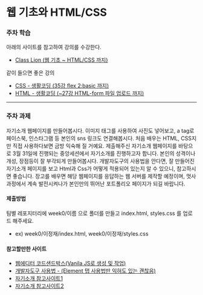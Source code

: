 # 웹 기초와 HTML/CSS

### 주차 학습
아래의 사이트를 참고하여 강의를 수강한다.
- [Class Lion (웹 기초 ~ HTML/CSS 까지)](https://classlion.net/)

같이 들으면 좋은 강의
- [CSS - 생활코딩 (35강 flex 2:basic 까지)](https://www.youtube.com/watch?v=ONcmkf07EuI&list=PLuHgQVnccGMDaVaBmkX0qfB45R_bYrV62)
- [HTML - 생활코딩 (~27강 HTML-form 파일 업로드 까지)](https://www.youtube.com/watch?v=OGFgdro160I&list=PLuHgQVnccGMDUzDDCKW-pCZQY-MMCX5yB)

--------

### 주차 과제
자기소개 웹페이지를 만들어봅시다. 이미지 태그를 사용하여 사진도 넣어보고, a tag로 페이스북, 인스타그램 등 본인의 sns 링크도 연결해봅시다. 처음 배우는 HTML, CSS지만 직접 사용하다보면 금방 익숙해 질 거예요. 제출해주신 자기소개 웹페이지를 바탕으로 3월 31일에 진행되는 중앙세션에서 자기소개를 진행하고자 합니다. 본인의 성격이나 개성, 장점등이 잘 부각되게 만들어봅시다. 개발자도구의 사용법을 안다면, 잘 만들어진 자기소개 페이지를 보고 Html과 Css가 어떻게 적용되어 있는지 알 수 있으니, 참고하시면 좋습니다. 장고를 배우면 해당 웹페이지를 응답하는 웹 서버를 제작할 예정이며, 멋사 과정에서 계속 발전시켜나가 본인만의 뛰어난 포트폴리오 페이지가 되길 바랍니다.

#### 제출방법
팀별 레포지터리에 week0/이름 으로 폴더를 만들고 index.html, styles.css 를 업로드 해주세요. 
- ex) week0/이정재/index.html, week0/이정재/styles.css
#### 참고할만한 사이트
- [웹에디터 코드샌드박스(Vanila JS로 생성 및 작업)](https://codesandbox.io/)
- [개발자도구 사용법 - (Element 탭 사용법만 익혀도 있는 괜찮음)](https://blogpack.tistory.com/756)
- [자기소개 참고사이트1](https://jeong1233.github.io/website/portfolio/index.html)
- [자기소개 참고사이트2](https://velopert.com/about)
